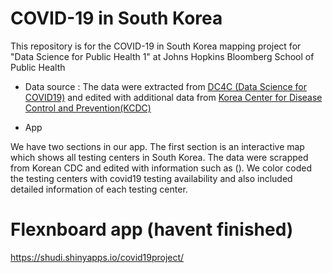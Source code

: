 # COVID-19 in South Korea
This repository is for the COVID-19 in South Korea mapping project for "Data Science for Public Health 1" at Johns Hopkins Bloomberg School of Public Health

* Data source
  : The data were extracted from [DC4C (Data Science for COVID19)](https://github.com/jihoo-kim/Data-Science-for-COVID-19) and edited with additional data from [Korea Center for Disease Control and Prevention(KCDC)](https://www.cdc.go.kr/cdc_eng/)

* App

We have two sections in our app. The first section is an interactive map which shows all testing centers in South Korea. The data were scrapped from Korean CDC and edited with information such as (). We color coded the testing centers with covid19 testing availability and also included detailed information of each testing center. 


# Flexnboard app (havent finished)
https://shudi.shinyapps.io/covid19project/

